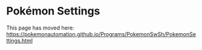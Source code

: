 # Pokémon Settings

This page has moved here: https://pokemonautomation.github.io/Programs/PokemonSwSh/PokemonSettings.html

